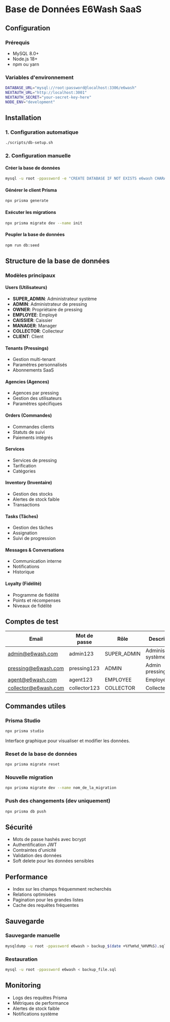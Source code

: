# Base de Données E6Wash SaaS

## Configuration

### Prérequis
- MySQL 8.0+
- Node.js 18+
- npm ou yarn

### Variables d'environnement
```bash
DATABASE_URL="mysql://root:password@localhost:3306/e6wash"
NEXTAUTH_URL="http://localhost:3001"
NEXTAUTH_SECRET="your-secret-key-here"
NODE_ENV="development"
```

## Installation

### 1. Configuration automatique
```bash
./scripts/db-setup.sh
```

### 2. Configuration manuelle

#### Créer la base de données
```bash
mysql -u root -ppassword -e "CREATE DATABASE IF NOT EXISTS e6wash CHARACTER SET utf8mb4 COLLATE utf8mb4_unicode_ci;"
```

#### Générer le client Prisma
```bash
npx prisma generate
```

#### Exécuter les migrations
```bash
npx prisma migrate dev --name init
```

#### Peupler la base de données
```bash
npm run db:seed
```

## Structure de la base de données

### Modèles principaux

#### Users (Utilisateurs)
- **SUPER_ADMIN**: Administrateur système
- **ADMIN**: Administrateur de pressing
- **OWNER**: Propriétaire de pressing
- **EMPLOYEE**: Employé
- **CAISSIER**: Caissier
- **MANAGER**: Manager
- **COLLECTOR**: Collecteur
- **CLIENT**: Client

#### Tenants (Pressings)
- Gestion multi-tenant
- Paramètres personnalisés
- Abonnements SaaS

#### Agencies (Agences)
- Agences par pressing
- Gestion des utilisateurs
- Paramètres spécifiques

#### Orders (Commandes)
- Commandes clients
- Statuts de suivi
- Paiements intégrés

#### Services
- Services de pressing
- Tarification
- Catégories

#### Inventory (Inventaire)
- Gestion des stocks
- Alertes de stock faible
- Transactions

#### Tasks (Tâches)
- Gestion des tâches
- Assignation
- Suivi de progression

#### Messages & Conversations
- Communication interne
- Notifications
- Historique

#### Loyalty (Fidélité)
- Programme de fidélité
- Points et récompenses
- Niveaux de fidélité

## Comptes de test

| Email | Mot de passe | Rôle | Description |
|-------|-------------|------|-------------|
| admin@e6wash.com | admin123 | SUPER_ADMIN | Administrateur système |
| pressing@e6wash.com | pressing123 | ADMIN | Admin pressing |
| agent@e6wash.com | agent123 | EMPLOYEE | Employé |
| collector@e6wash.com | collector123 | COLLECTOR | Collecteur |

## Commandes utiles

### Prisma Studio
```bash
npx prisma studio
```
Interface graphique pour visualiser et modifier les données.

### Reset de la base de données
```bash
npx prisma migrate reset
```

### Nouvelle migration
```bash
npx prisma migrate dev --name nom_de_la_migration
```

### Push des changements (dev uniquement)
```bash
npx prisma db push
```

## Sécurité

- Mots de passe hashés avec bcrypt
- Authentification JWT
- Contraintes d'unicité
- Validation des données
- Soft delete pour les données sensibles

## Performance

- Index sur les champs fréquemment recherchés
- Relations optimisées
- Pagination pour les grandes listes
- Cache des requêtes fréquentes

## Sauvegarde

### Sauvegarde manuelle
```bash
mysqldump -u root -ppassword e6wash > backup_$(date +%Y%m%d_%H%M%S).sql
```

### Restauration
```bash
mysql -u root -ppassword e6wash < backup_file.sql
```

## Monitoring

- Logs des requêtes Prisma
- Métriques de performance
- Alertes de stock faible
- Notifications système
